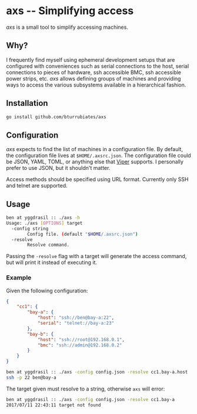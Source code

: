 # axs -- Simplifying access

*axs* is a small tool to simplify accessing machines.

## Why?

I frequently find myself using ephemeral development setups that are configured
with conveniences such as serial connections to the host, serial connections to
pieces of hardware, ssh accessible BMC, ssh accessible power strips, etc.
*axs* allows defining groups of machines and providing ways to access the
various subsystems available in a hierarchical fashion.

## Installation

```sh
go install github.com/bturrubiates/axs
```

## Configuration

*axs* expects to find the list of machines in a configuration file. By default,
the configuration file lives at `$HOME/.axsrc.json`. The configuration file
could be JSON, YAML, TOML, or anything else that
[Viper](https://github.com/spf13/viper) supports. I personally prefer to use
JSON, but it shouldn't matter.

Access methods should be specified using URL format. Currently only SSH and
telnet are supported.

## Usage

```sh
ben at yggdrasil :: ./axs -h
Usage: ./axs [OPTIONS] target
  -config string
        Config file. (default "$HOME/.axsrc.json")
  -resolve
        Resolve command.
```

Passing the `-resolve` flag with a target will generate the access command,
but will print it instead of executing it.

### Example

Given the following configuration:

```json
{
    "cc1": {
        "bay-a": {
            "host": "ssh://ben@bay-a:22",
            "serial": "telnet://bay-a:23"
        },
        "bay-b": {
            "host": "ssh://root@192.168.0.1",
            "bmc": "ssh://admin@192.168.0.2"
        }
    }
}
```

```sh
ben at yggdrasil :: ./axs -config config.json -resolve cc1.bay-a.host
ssh -p 22 ben@bay-a
```

The target given must resolve to a string, otherwise `axs` will error:

```sh
ben at yggdrasil :: ./axs -config config.json -resolve cc1.bay-a
2017/07/11 22:43:11 target not found
```
